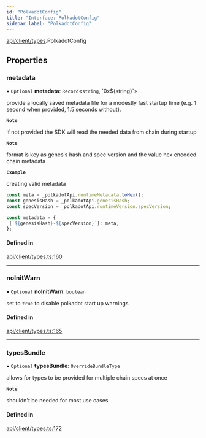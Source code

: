 ```yaml
---
id: "PolkadotConfig"
title: "Interface: PolkadotConfig"
sidebar_label: "PolkadotConfig"
---
```


[api/client/types](../../../../../modules/API/Client/Types/Types.md).PolkadotConfig

## Properties

### metadata

• `Optional` **metadata**: `Record`\<`string`, \`0x$\{string}\`\>

provide a locally saved metadata file for a modestly fast startup time (e.g. 1 second when provided, 1.5 seconds without).

**`Note`**

if not provided the SDK will read the needed data from chain during startup

**`Note`**

format is key as genesis hash and spec version and the value hex encoded chain metadata

**`Example`**

creating valid metadata
```ts
const meta = _polkadotApi.runtimeMetadata.toHex();
const genesisHash = _polkadotApi.genesisHash;
const specVersion = _polkadotApi.runtimeVersion.specVersion;

const metadata = {
 [`${genesisHash}-${specVersion}`]: meta,
};
```

#### Defined in

[api/client/types.ts:160](https://github.com/PolymeshAssociation/polymesh-sdk/blob/b55e63737/src/api/client/types.ts#L160)

___

### noInitWarn

• `Optional` **noInitWarn**: `boolean`

set to `true` to disable polkadot start up warnings

#### Defined in

[api/client/types.ts:165](https://github.com/PolymeshAssociation/polymesh-sdk/blob/b55e63737/src/api/client/types.ts#L165)

___

### typesBundle

• `Optional` **typesBundle**: `OverrideBundleType`

allows for types to be provided for multiple chain specs at once

**`Note`**

shouldn't be needed for most use cases

#### Defined in

[api/client/types.ts:172](https://github.com/PolymeshAssociation/polymesh-sdk/blob/b55e63737/src/api/client/types.ts#L172)
